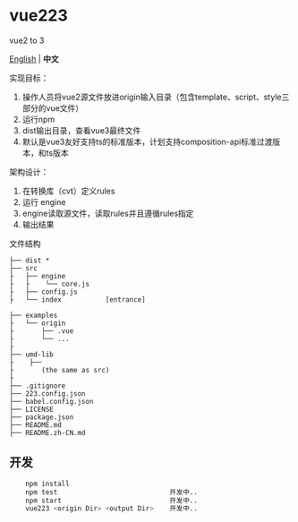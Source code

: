 # vue223
vue2 to 3

[English](./README.md) | **中文**

实现目标：

1. 操作人员将vue2源文件放进origin输入目录（包含template、script、style三部分的vue文件）
2. 运行npm
3. dist输出目录，查看vue3最终文件
4. 默认是vue3友好支持ts的标准版本，计划支持composition-api标准过渡版本，和ts版本

架构设计：
1. 在转换库（cvt）定义rules
2. 运行 engine
2. engine读取源文件，读取rules并且遵循rules指定
3. 输出结果

文件结构
```
├── dist *
├── src
├   ├── engine
├   ├    └── core.js
├   ├── config.js
├   └── index           [entrance]

├── examples
├   └── origin
├       ├── .vue
├       └── ...  
├  
├── umd-lib
├    ├── 
├       (the same as src)
├
├── .gitignore
├── 223.config.json
├── babel.config.json
├── LICENSE
├── package.json
├── README.md
├── README.zh-CN.md
```

## 开发
```sh
    npm install
    npm test                            开发中..
    npm start                           开发中..
    vue223 <origin Dir> <output Dir>    开发中..

```